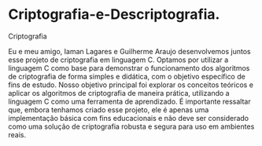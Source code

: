 # Criptografia-e-Descriptografia.

Criptografia 

Eu e meu amigo, Iaman Lagares e Guilherme Araujo desenvolvemos juntos esse projeto de criptografia em linguagem C. Optamos por utilizar a linguagem C como base para demonstrar o funcionamento dos algoritmos de criptografia de forma simples e didática, com o objetivo específico de fins de estudo. Nosso objetivo principal foi explorar os conceitos teóricos e aplicar os algoritmos de criptografia de maneira prática, utilizando a linguagem C como uma ferramenta de aprendizado. É importante ressaltar que, embora tenhamos criado esse projeto, ele é apenas uma implementação básica com fins educacionais e não deve ser considerado como uma solução de criptografia robusta e segura para uso em ambientes reais.



